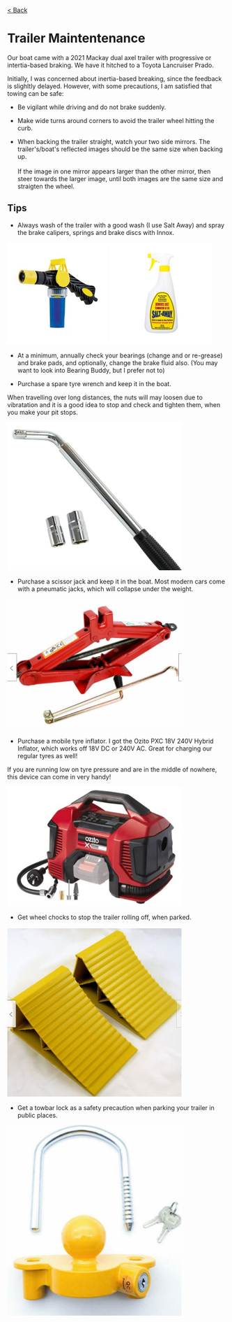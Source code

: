 [< Back](/README.md)

# Trailer Maintentenance

Our boat came with a 2021 Mackay dual axel trailer with progressive or intertia-based braking.
We have it hitched to a Toyota Lancruiser Prado.  

Initially, I was concerned about inertia-based breaking, since the feedback is slighltly delayed.
However, with some precautions, I am satisfied that towing can be safe:

* Be vigilant while driving and do not brake suddenly.

* Make wide turns around corners to avoid the trailer wheel hitting the curb.

* When backing the trailer straight, watch your two side mirrors. 
The trailer's/boat's reflected images should be the same size when backing up.<br/></br>
If the image in one mirror appears larger than the other mirror, then steer towards the larger image, until both images are the same size and straigten the wheel.

## Tips

* Always wash of the trailer with a good wash (I use Salt Away) and spray the brake calipers, springs and brake discs with Innox.

![Salt Away Attachment](/images/SaltAwayAttachment.jpg)
![Salt Away Attachment](/images/SaltAway.jpg)

* At a minimum, annually check your bearings (change and or re-grease) and brake pads, and optionally, change the brake fluid also.
(You may want to look into Bearing Buddy, but I prefer not to)

* Purchase a spare tyre wrench and keep it in the boat. 

When travelling over long distances, the nuts will may loosen due to vibratation and it is a good idea to stop and check and tighten them, when you make your pit stops.

<img src="/images/TyreWrench.JPG" width="400px;" />

* Purchase a scissor jack and keep it in the boat. Most modern cars come with a pneumatic jacks, which will collapse under the weight. 

<img src="/images/ScissorJack.JPG" width="400px;" />

* Purchase a mobile tyre inflator. I got the Ozito PXC 18V 240V Hybrid Inflator, which works off 18V DC or 240V AC.
Great for charging our regular tyres as well! 

If you are running low on tyre pressure and are in the middle of nowhere, this device can come in very handy!

<img src="/images/OzitoInflator.JPG" width="400px;" />

* Get wheel chocks to stop the trailer rolling off, when parked.

<img src="/images/WheelChocks.JPG" width="400px;" />

* Get a towbar lock as a safety precaution when parking your trailer in public places.

<img src="/images/TrailerLock.JPG" width="400px;" />
